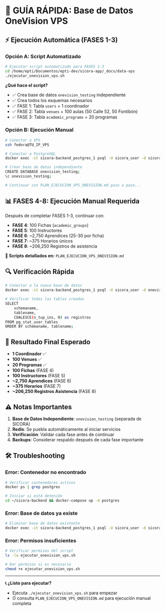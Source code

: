# 🚀 GUÍA RÁPIDA: Base de Datos OneVision VPS

## ⚡ Ejecución Automática (FASES 1-3)

### Opción A: Script Automatizado

```bash
# Ejecutar script automatizado para FASES 1-3
cd /home/epti/Documentos/epti-dev/sicora-app/_docs/data-vps
./ejecutar_onevision_vps.sh
```

**¿Qué hace el script?**

- ✅ Crea base de datos `onevision_testing` independiente
- ✅ Crea todos los esquemas necesarios
- ✅ FASE 1: Tabla `users` + 1 coordinador
- ✅ FASE 2: Tabla `venues` + 100 aulas (50 Calle 52, 50 Fontibón)
- ✅ FASE 3: Tabla `academic_programs` + 20 programas

### Opción B: Ejecución Manual

```bash
# Conectar a VPS
ssh fedora@TU_IP_VPS

# Conectar a PostgreSQL
docker exec -it sicora-backend_postgres_1 psql -U sicora_user -d sicora_production

# Crear base de datos independiente
CREATE DATABASE onevision_testing;
\c onevision_testing;

# Continuar con PLAN_EJECUCION_VPS_ONEVISION.md paso a paso...
```

## 📊 FASES 4-8: Ejecución Manual Requerida

Después de completar FASES 1-3, continuar con:

- **FASE 4**: 100 Fichas (`academic_groups`)
- **FASE 5**: 100 Instructores
- **FASE 6**: ~2,750 Aprendices (25-30 por ficha)
- **FASE 7**: ~375 Horarios únicos
- **FASE 8**: ~206,250 Registros de asistencia

**📖 Scripts detallados en:** `PLAN_EJECUCION_VPS_ONEVISION.md`

## 🔍 Verificación Rápida

```bash
# Conectar a la nueva base de datos
docker exec -it sicora-backend_postgres_1 psql -U sicora_user -d onevision_testing

# Verificar todas las tablas creadas
SELECT
    schemaname,
    tablename,
    COALESCE(n_tup_ins, 0) as registros
FROM pg_stat_user_tables
ORDER BY schemaname, tablename;
```

## 🎯 Resultado Final Esperado

- **1 Coordinador** ✅
- **100 Venues** ✅
- **20 Programas** ✅
- **100 Fichas** (FASE 4)
- **100 Instructores** (FASE 5)
- **~2,750 Aprendices** (FASE 6)
- **~375 Horarios** (FASE 7)
- **~206,250 Registros Asistencia** (FASE 8)

## ⚠️ Notas Importantes

1. **Base de Datos Independiente**: `onevision_testing` (separada de SICORA)
2. **Redis**: Se puebla automáticamente al iniciar servicios
3. **Verificación**: Validar cada fase antes de continuar
4. **Backups**: Considerar respaldo después de cada fase importante

## 🛠️ Troubleshooting

### Error: Contenedor no encontrado

```bash
# Verificar contenedores activos
docker ps | grep postgres

# Iniciar si está detenido
cd ~/sicora-backend && docker-compose up -d postgres
```

### Error: Base de datos ya existe

```bash
# Eliminar base de datos existente
docker exec -it sicora-backend_postgres_1 psql -U sicora_user -d sicora_production -c "DROP DATABASE IF EXISTS onevision_testing;"
```

### Error: Permisos insuficientes

```bash
# Verificar permisos del script
ls -la ejecutar_onevision_vps.sh

# Dar permisos si es necesario
chmod +x ejecutar_onevision_vps.sh
```

---

**📞 ¿Listo para ejecutar?**

- Ejecuta `./ejecutar_onevision_vps.sh` para empezar
- O consulta `PLAN_EJECUCION_VPS_ONEVISION.md` para ejecución manual completa
